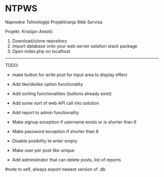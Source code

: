 # NTPWS

Napredne Tehnologije Projektiranja Web Servisa

Projekt: Kristijan Antolić

1. Download/clone repository
2. Import database onto your web server solution stack package
3. Open index.php on localhost


_______

TODO:

* make button for write post for input area to display effect
* Add like/dislike option functionality
* Add sorting functionalities (buttons already exist)
* Add some sort of web API call into solution
* Add report to admin functionality
* Make signup exception if username exists or is shorter than 6
* Make password exception if shorter than 6
* Disable posibility to enter empty
* Make user per post like unique

* Add administrator that can delete posts, list of reports


#note to self, always export newest version of .db 